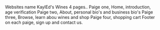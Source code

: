 Websites name KaylEd's Wines
4 pages..
Paige one, Home, introduction, age verification
Paige two, About, personal bio's and business bio's
Paige three, Browse, learn abou wines and shop
Paige four, shopping cart
Footer on each paige, sign up and contact us.